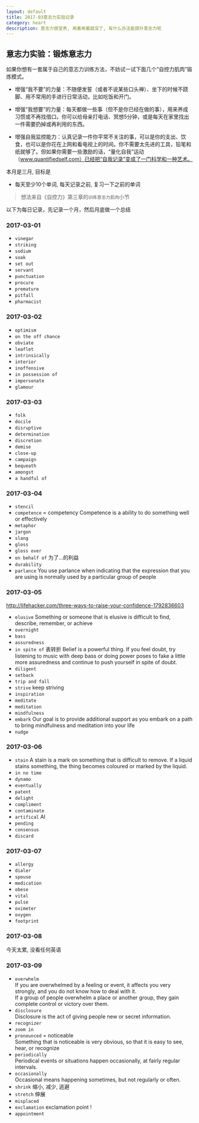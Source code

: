 ```yaml
---
layout: default
title: 2017-03意志力实验记录
category: heart
description: 意志力很宝贵, 用着用着就没了, 有什么办法能提升意志力呢
---
```


## 意志力实验：锻炼意志力

如果你想有一套属于自己的意志力训练方法，不妨试一试下面几个“自控力肌肉”锻炼模式。

* 增强“我不要”的力量：不随便发誓（或者不说某些口头禅）、坐下的时候不跷脚、用不常用的手进行日常活动，比如吃饭和开门。

* 增强“我想要”的力量：每天都做一些事（但不是你已经在做的事），用来养成习惯或不再找借口。你可以给母亲打电话、冥想5分钟，或是每天在家里找出一件需要扔掉或再利用的东西。

* 增强自我监控能力：认真记录一件你平常不关注的事，可以是你的支出、饮食，也可以是你花在上网和看电视上的时间。你不需要太先进的工具，铅笔和纸就够了。但如果你需要一些激励的话，“量化自我”运动（www.quantifiedself.com）已经把“自我记录”变成了一门科学和一种艺术。

本月是三月, 目标是

* 每天至少10个单词, 每天记录之前, 复习一下之前的单词  

> 想法来自《自控力》第三章的`训练意志力肌肉`小节

以下为每日记录，先记录一个月，然后月底做一个总结

### 2017-03-01

* `vinegar`
* `striking`
* `sodium`
* `soak`
* `set out`
* `servant`
* `punctuation`
* `procure`
* `premature`
* `pitfall`
* `pharmacist`

### 2017-03-02

* `optimism`
* `on the off chance`
* `obviate`
* `leaflet`
* `intrinsically`
* `interior`
* `inoffensive`
* `in possession of`
* `impersonate`
* `glamour`

### 2017-03-03

* `folk`
* `docile`
* `disruptive`
* `determination`
* `discretion`
* `demise`
* `close-up`
* `campaign`
* `bequeath`
* `amongst`
* `a handful of`

### 2017-03-04

* `stencil`
* `competence` = competency Competence is a ability to do something well or effectively
* `metaphor`
* `jargon`
* `slang`
* `gloss`
* `gloss over`
* `on behalf of` 为了...的利益
* `durability`
* `parlance` You use parlance when indicating that the expression that you are using is normally used by a particular
 group of people

### 2017-03-05

<http://lifehacker.com/three-ways-to-raise-your-confidence-1792836603>

* `elusive` Something or someone that is elusive is difficult to find, describe, remember, or achieve
* `overnight`
* `bass`
* `assuredness`
* `in spite of` 表转折 Belief is a powerful thing. If you feel doubt, try listening to music with deep bass or doing power poses to fake a little more assuredness and continue to push yourself in spite of doubt.
* `diligent`
* `setback`
* `trip and fall`
* `strive` keep striving
* `inspiration`
* `meditate`
* `meditation`
* `mindfulness`
* `embark` Our goal is to provide additional support as you embark on a path to bring mindfulness and meditation into your life
* `nudge`

### 2017-03-06

* `stain` A stain is a mark on something that is difficult to remove. If a liquid stains something, the thing becomes
 coloured or marked by the liquid.
* `in no time`
* `dynamo`
* `eventually`
* `patent`
* `delight`
* `compliment`
* `contaminate`
* `artifical` AI
* `pending`
* `consensus`
* `discard`

### 2017-03-07

* `allergy`
* `dialer`
* `spouse`
* `medication`
* `obese`
* `vital`
* `pulse`
* `oximeter`
* `oxygen`
* `footprint`

### 2017-03-08

今天太累, 没看任何英语

### 2017-03-09

* `overwhelm`   
If you are overwhelmed by a feeling or event, it affects you very strongly, and you do not know how to deal with it.  
 If a group of people overwhelm a place or another group, they gain complete control or victory over them.
* `disclosure`  
Disclosure is the act of giving people new or secret information.
* `recognizer`
* `zoom in`
* `pronounced` = noticeable  
Something that is noticeable is very obvious, so that it is easy to see, hear, or recognize
* `periodically`  
Periodical events or situations happen occasionally, at fairly regular intervals.
* `occasionally`  
Occasional means happening sometimes, but not regularly or often.
* `shrink` 缩小, 减少, 逃避
* `stretch` 伸展
* `misplaced`
* `exclamation` exclamation point !
* `appointment`
